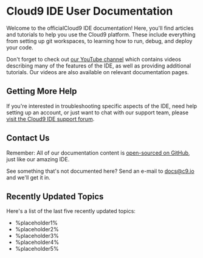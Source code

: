 # Cloud9 IDE User Documentation

Welcome to the officialCloud9 IDE documentation! Here, you'll find articles and tutorials to help you use the Cloud9 platform. These include everything from setting up git workspaces, to learning how to run, debug, and deploy your code.

Don't forget to check out [our YouTube channel](http://www.youtube.com/user/c9ide/videos?flow=grid&view=1) which contains videos describing many of the features of the IDE, as well as providing additional tutorials. Our videos are also available on relevant documentation pages.

## Getting More Help

If you're interested in troubleshooting specific aspects of the IDE, need help setting up an account, or just want to chat with our support team, please [visit the Cloud9 IDE support forum](http://support.cloud9ide.com/forums).

## Contact Us

Remember: All of our documentation content is [open-sourced on GitHub](http://github.com/c9/cloud9ide-documentation), just like our amazing IDE.

See something that's not documented here? Send an e-mail to <a href="mailto:docs@c9.io">docs@c9.io</a> and we'll get it in.

## Recently Updated Topics

Here's a list of the last five recently updated topics:

* %placeholder1%
* %placeholder2%
* %placeholder3%
* %placeholder4%
* %placeholder5%

